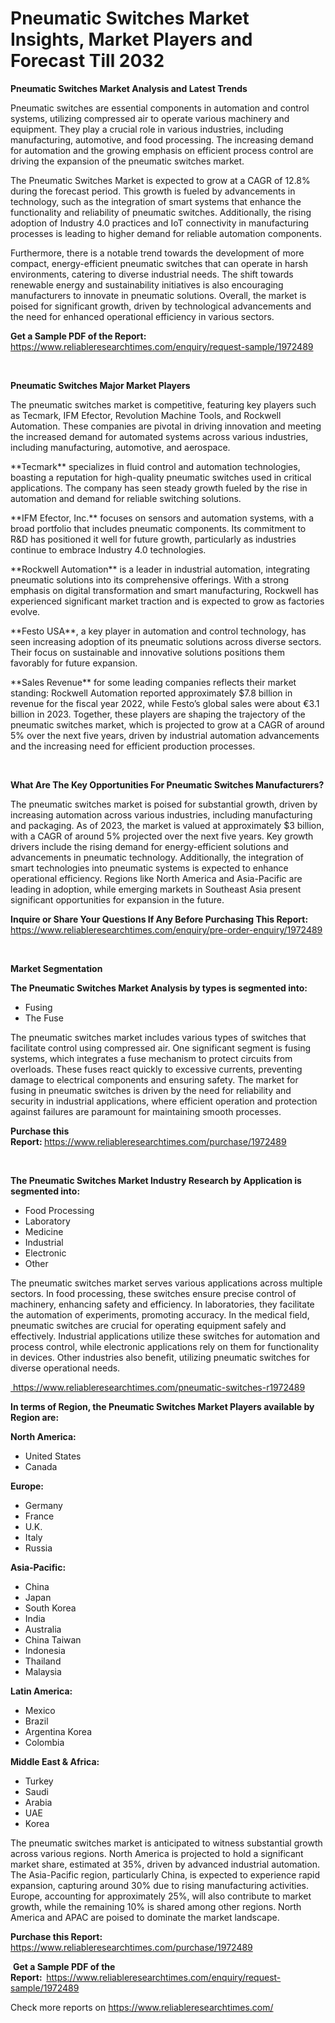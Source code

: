 <p><h1>Pneumatic Switches Market Insights, Market Players and Forecast Till 2032</h1></p><p><strong>Pneumatic Switches Market Analysis and Latest Trends</strong></p>
<p><p>Pneumatic switches are essential components in automation and control systems, utilizing compressed air to operate various machinery and equipment. They play a crucial role in various industries, including manufacturing, automotive, and food processing. The increasing demand for automation and the growing emphasis on efficient process control are driving the expansion of the pneumatic switches market.</p><p>The Pneumatic Switches Market is expected to grow at a CAGR of 12.8% during the forecast period. This growth is fueled by advancements in technology, such as the integration of smart systems that enhance the functionality and reliability of pneumatic switches. Additionally, the rising adoption of Industry 4.0 practices and IoT connectivity in manufacturing processes is leading to higher demand for reliable automation components.</p><p>Furthermore, there is a notable trend towards the development of more compact, energy-efficient pneumatic switches that can operate in harsh environments, catering to diverse industrial needs. The shift towards renewable energy and sustainability initiatives is also encouraging manufacturers to innovate in pneumatic solutions. Overall, the market is poised for significant growth, driven by technological advancements and the need for enhanced operational efficiency in various sectors.</p></p>
<p><strong>Get a Sample PDF of the Report:&nbsp;</strong> <a href="https://www.reliableresearchtimes.com/enquiry/request-sample/1972489?utm_campaign=2334&utm_medium=2&utm_source=Github&utm_content=ia&utm_term=20022025&utm_id=pneumatic-switches">https://www.reliableresearchtimes.com/enquiry/request-sample/1972489</a></p>
<p>&nbsp;</p>
<p><strong>Pneumatic Switches Major Market Players</strong></p>
<p><p>The pneumatic switches market is competitive, featuring key players such as Tecmark, IFM Efector, Revolution Machine Tools, and Rockwell Automation. These companies are pivotal in driving innovation and meeting the increased demand for automated systems across various industries, including manufacturing, automotive, and aerospace.</p><p>**Tecmark** specializes in fluid control and automation technologies, boasting a reputation for high-quality pneumatic switches used in critical applications. The company has seen steady growth fueled by the rise in automation and demand for reliable switching solutions.</p><p>**IFM Efector, Inc.** focuses on sensors and automation systems, with a broad portfolio that includes pneumatic components. Its commitment to R&D has positioned it well for future growth, particularly as industries continue to embrace Industry 4.0 technologies.</p><p>**Rockwell Automation** is a leader in industrial automation, integrating pneumatic solutions into its comprehensive offerings. With a strong emphasis on digital transformation and smart manufacturing, Rockwell has experienced significant market traction and is expected to grow as factories evolve.</p><p>**Festo USA**, a key player in automation and control technology, has seen increasing adoption of its pneumatic solutions across diverse sectors. Their focus on sustainable and innovative solutions positions them favorably for future expansion.</p><p>**Sales Revenue** for some leading companies reflects their market standing: Rockwell Automation reported approximately $7.8 billion in revenue for the fiscal year 2022, while Festo’s global sales were about €3.1 billion in 2023. Together, these players are shaping the trajectory of the pneumatic switches market, which is projected to grow at a CAGR of around 5% over the next five years, driven by industrial automation advancements and the increasing need for efficient production processes.</p></p>
<p>&nbsp;</p>
<p><strong>What Are The Key Opportunities For Pneumatic Switches Manufacturers?</strong></p>
<p><p>The pneumatic switches market is poised for substantial growth, driven by increasing automation across various industries, including manufacturing and packaging. As of 2023, the market is valued at approximately $3 billion, with a CAGR of around 5% projected over the next five years. Key growth drivers include the rising demand for energy-efficient solutions and advancements in pneumatic technology. Additionally, the integration of smart technologies into pneumatic systems is expected to enhance operational efficiency. Regions like North America and Asia-Pacific are leading in adoption, while emerging markets in Southeast Asia present significant opportunities for expansion in the future.</p></p>
<p><strong>Inquire or Share Your Questions If Any Before Purchasing This Report:</strong> <a href="https://www.reliableresearchtimes.com/enquiry/pre-order-enquiry/1972489?utm_campaign=2334&utm_medium=2&utm_source=Github&utm_content=ia&utm_term=20022025&utm_id=pneumatic-switches">https://www.reliableresearchtimes.com/enquiry/pre-order-enquiry/1972489</a></p>
<p>&nbsp;</p>
<p><strong>Market Segmentation</strong></p>
<p><strong>The Pneumatic Switches Market Analysis by types is segmented into:</strong></p>
<p><ul><li>Fusing</li><li>The Fuse</li></ul></p>
<p><p>The pneumatic switches market includes various types of switches that facilitate control using compressed air. One significant segment is fusing systems, which integrates a fuse mechanism to protect circuits from overloads. These fuses react quickly to excessive currents, preventing damage to electrical components and ensuring safety. The market for fusing in pneumatic switches is driven by the need for reliability and security in industrial applications, where efficient operation and protection against failures are paramount for maintaining smooth processes.</p></p>
<p><strong>Purchase this Report:&nbsp;</strong><a href="https://www.reliableresearchtimes.com/purchase/1972489?utm_campaign=2334&utm_medium=2&utm_source=Github&utm_content=ia&utm_term=20022025&utm_id=pneumatic-switches">https://www.reliableresearchtimes.com/purchase/1972489</a></p>
<p>&nbsp;</p>
<p><strong>The Pneumatic Switches Market Industry Research by Application is segmented into:</strong></p>
<p><ul><li>Food Processing</li><li>Laboratory</li><li>Medicine</li><li>Industrial</li><li>Electronic</li><li>Other</li></ul></p>
<p><p>The pneumatic switches market serves various applications across multiple sectors. In food processing, these switches ensure precise control of machinery, enhancing safety and efficiency. In laboratories, they facilitate the automation of experiments, promoting accuracy. In the medical field, pneumatic switches are crucial for operating equipment safely and effectively. Industrial applications utilize these switches for automation and process control, while electronic applications rely on them for functionality in devices. Other industries also benefit, utilizing pneumatic switches for diverse operational needs.</p></p>
<p><a href="https://www.reliableresearchtimes.com/pneumatic-switches-r1972489?utm_campaign=2334&utm_medium=2&utm_source=Github&utm_content=ia&utm_term=20022025&utm_id=pneumatic-switches">&nbsp;https://www.reliableresearchtimes.com/pneumatic-switches-r1972489</a></p>
<p><strong>In terms of Region, the Pneumatic Switches Market Players available by Region are:</strong></p>
<p>
    <p> <strong> North America: </strong>
        <ul>
            <li>United States</li>
            <li>Canada</li>
        </ul>
        </p> 
    <p> <strong> Europe: </strong>
        <ul>
            <li>Germany</li>
            <li>France</li>
            <li>U.K.</li>
            <li>Italy</li>
            <li>Russia</li>
        </ul>
        </p> 
    <p> <strong> Asia-Pacific: </strong>
        <ul>
            <li>China</li>
            <li>Japan</li>
            <li>South Korea</li>
            <li>India</li>
            <li>Australia</li>
            <li>China Taiwan</li>
            <li>Indonesia</li>
            <li>Thailand</li>
            <li>Malaysia</li>
        </ul>
        </p> 
    <p> <strong> Latin America: </strong>
        <ul>
            <li>Mexico</li>
            <li>Brazil</li>
            <li>Argentina Korea</li>
            <li>Colombia</li>
        </ul>
        </p> 
    <p> <strong> Middle East & Africa: </strong>
        <ul>
            <li>Turkey</li>
            <li>Saudi</li>
            <li>Arabia</li>
            <li>UAE</li>
            <li>Korea</li>
        </ul>
    </p>
    </p>
<p><p>The pneumatic switches market is anticipated to witness substantial growth across various regions. North America is projected to hold a significant market share, estimated at 35%, driven by advanced industrial automation. The Asia-Pacific region, particularly China, is expected to experience rapid expansion, capturing around 30% due to rising manufacturing activities. Europe, accounting for approximately 25%, will also contribute to market growth, while the remaining 10% is shared among other regions. North America and APAC are poised to dominate the market landscape.</p></p>
<p><strong>Purchase this Report: </strong><a href="https://www.reliableresearchtimes.com/purchase/1972489?utm_campaign=2334&utm_medium=2&utm_source=Github&utm_content=ia&utm_term=20022025&utm_id=pneumatic-switches">https://www.reliableresearchtimes.com/purchase/1972489</a></p>
<p>&nbsp;<strong>Get a Sample PDF of the Report:&nbsp;&nbsp;</strong><a href="https://www.reliableresearchtimes.com/enquiry/request-sample/1972489?utm_campaign=2334&utm_medium=2&utm_source=Github&utm_content=ia&utm_term=20022025&utm_id=pneumatic-switches">https://www.reliableresearchtimes.com/enquiry/request-sample/1972489</a></p>
<p><strong></strong></p>
<p>Check more reports on <a href="https://www.reliableresearchtimes.com/?utm_campaign=2334&utm_medium=2&utm_source=Github&utm_content=ia&utm_term=20022025&utm_id=pneumatic-switches">https://www.reliableresearchtimes.com/</a></p>